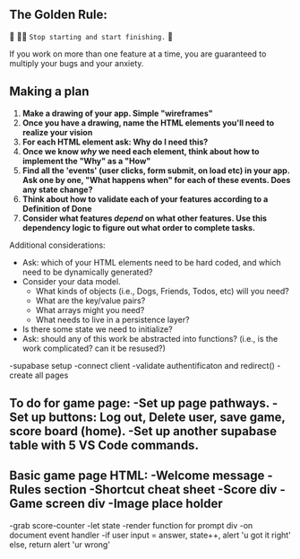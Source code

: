 ## The Golden Rule:

🦸 🦸‍♂️ `Stop starting and start finishing.` 🏁

If you work on more than one feature at a time, you are guaranteed to multiply your bugs and your anxiety.

## Making a plan

1. **Make a drawing of your app. Simple "wireframes"**
1. **Once you have a drawing, name the HTML elements you'll need to realize your vision**
1. **For each HTML element ask: Why do I need this?**
1. **Once we know _why_ we need each element, think about how to implement the "Why" as a "How"**
1. **Find all the 'events' (user clicks, form submit, on load etc) in your app. Ask one by one, "What happens when" for each of these events. Does any state change?**
1. **Think about how to validate each of your features according to a Definition of Done**
1. **Consider what features _depend_ on what other features. Use this dependency logic to figure out what order to complete tasks.**

Additional considerations:

-   Ask: which of your HTML elements need to be hard coded, and which need to be dynamically generated?
-   Consider your data model.
    -   What kinds of objects (i.e., Dogs, Friends, Todos, etc) will you need?
    -   What are the key/value pairs?
    -   What arrays might you need?
    -   What needs to live in a persistence layer?
-   Is there some state we need to initialize?
-   Ask: should any of this work be abstracted into functions? (i.e., is the work complicated? can it be resused?)


-supabase setup 
-connect client 
-validate authentificaton and redirect()
-create all pages 


To do for game page:
-Set up page pathways.
-Set up buttons: Log out, Delete user, save game, score board (home).
-Set up another supabase table with 5 VS Code commands.
-

Basic game page HTML:
-Welcome message
-Rules section
-Shortcut cheat sheet
-Score div
-Game screen div
-Image place holder
-

-grab score-counter 
-let state
-render function for prompt div
-on document event handler
-if user input = answer, state++, alert 'u got it right' else, return alert 'ur wrong'


